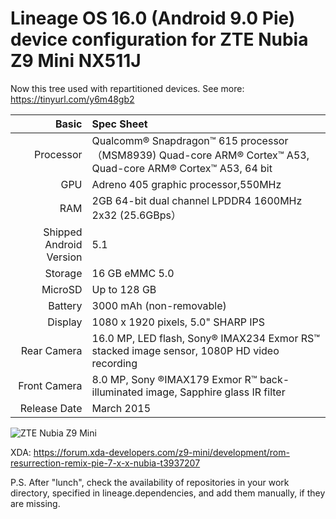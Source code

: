 
Lineage OS 16.0 (Android 9.0 Pie)
device configuration for 
ZTE Nubia Z9 Mini NX511J
=====================================

Now this tree used with repartitioned devices. See more: https://tinyurl.com/y6m48gb2 

Basic   | Spec Sheet
-------:|:-------------------------
Processor | Qualcomm® Snapdragon™ 615 processor（MSM8939) Quad-core ARM® Cortex™ A53, Quad-core ARM® Cortex™ A53, 64 bit
GPU     | Adreno 405 graphic processor,550MHz
RAM  | 2GB 64-bit dual channel LPDDR4 1600MHz 2x32 (25.6GBps）
Shipped Android Version | 5.1
Storage | 16 GB eMMC 5.0
MicroSD | Up to 128 GB
Battery | 3000 mAh (non-removable)
Display | 1080 x 1920 pixels, 5.0" SHARP IPS
Rear Camera  | 16.0 MP, LED flash, Sony® IMAX234 Exmor RS™ stacked image sensor, 1080P HD video recording 
Front Camera | 8.0 MP, Sony ®IMAX179 Exmor R™ back-illuminated image, Sapphire glass IR filter 
Release Date | March 2015

![ZTE Nubia Z9 Mini](http://static.nubia.cn/product/max/images/params/params_z9max02.jpg "ZTE Nubia Z9 Mini")

XDA: https://forum.xda-developers.com/z9-mini/development/rom-resurrection-remix-pie-7-x-x-nubia-t3937207

P.S. After "lunch", check the availability of repositories in your work directory, specified in lineage.dependencies, and add them manually, if they are missing.
